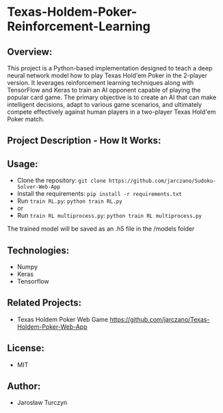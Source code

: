 # Texas-Holdem-Poker-Reinforcement-Learning

## Overview:
This project is a Python-based implementation designed to teach a deep neural network model how to play Texas Hold'em Poker in the 2-player version. It leverages reinforcement learning techniques along with TensorFlow and Keras to train an AI opponent capable of playing the popular card game. The primary objective is to create an AI that can make intelligent decisions, adapt to various game scenarios, and ultimately compete effectively against human players in a two-player Texas Hold'em Poker match.

## Project Description - How It Works:

## Usage:

- Clone the repository: `git clone https://github.com/jarczano/Sudoku-Solver-Web-App`
- Install the requirements: `pip install -r requirements.txt`
- Run `train RL.py`: `python train RL.py`
- or
- Run `train RL multiprocess.py`: `python train RL multiprocess.py`

The trained model will be saved as an .h5 file in the /models folder

## Technologies:
- Numpy
- Keras
- Tensorflow

## Related Projects:
- Texas Holdem Poker Web Game https://github.com/jarczano/Texas-Holdem-Poker-Web-App
## License:
- MIT

## Author:
- Jarosław Turczyn
